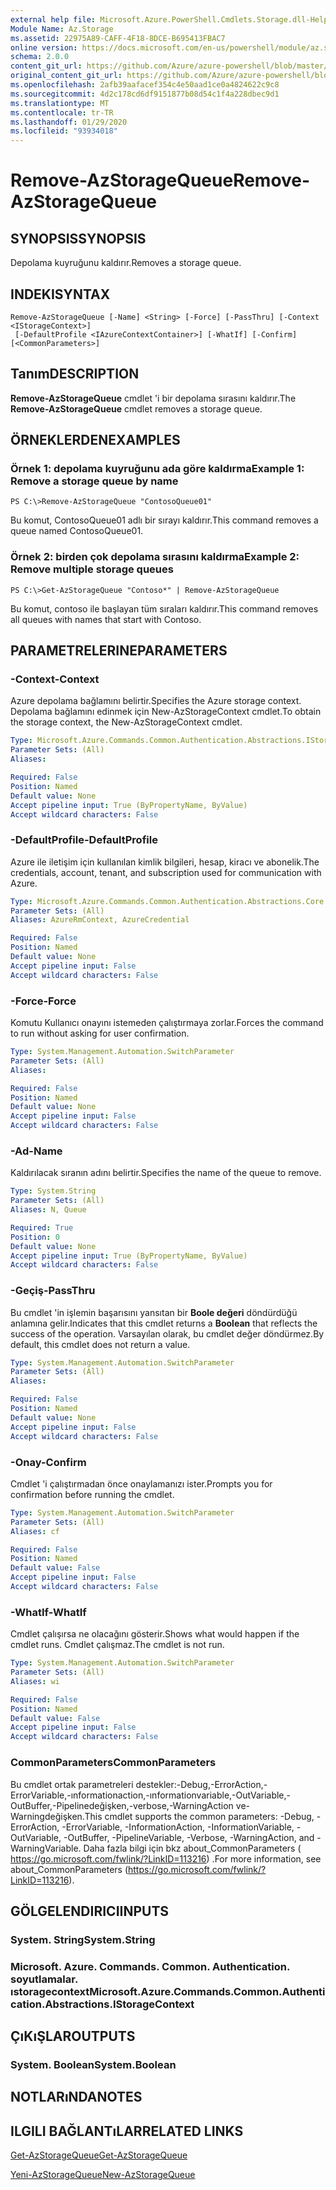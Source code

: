 ```yaml
---
external help file: Microsoft.Azure.PowerShell.Cmdlets.Storage.dll-Help.xml
Module Name: Az.Storage
ms.assetid: 22975A89-CAFF-4F18-8DCE-B695413FBAC7
online version: https://docs.microsoft.com/en-us/powershell/module/az.storage/remove-azstoragequeue
schema: 2.0.0
content_git_url: https://github.com/Azure/azure-powershell/blob/master/src/Storage/Storage.Management/help/Remove-AzStorageQueue.md
original_content_git_url: https://github.com/Azure/azure-powershell/blob/master/src/Storage/Storage.Management/help/Remove-AzStorageQueue.md
ms.openlocfilehash: 2afb39aafacef354c4e50aad1ce0a4824622c9c8
ms.sourcegitcommit: 4d2c178cd6df9151877b08d54c1f4a228dbec9d1
ms.translationtype: MT
ms.contentlocale: tr-TR
ms.lasthandoff: 01/29/2020
ms.locfileid: "93934018"
---
```

# <span data-ttu-id="95eb0-101">Remove-AzStorageQueue</span><span class="sxs-lookup"><span data-stu-id="95eb0-101">Remove-AzStorageQueue</span></span>

## <span data-ttu-id="95eb0-102">SYNOPSIS</span><span class="sxs-lookup"><span data-stu-id="95eb0-102">SYNOPSIS</span></span>
<span data-ttu-id="95eb0-103">Depolama kuyruğunu kaldırır.</span><span class="sxs-lookup"><span data-stu-id="95eb0-103">Removes a storage queue.</span></span>

## <span data-ttu-id="95eb0-104">INDEKI</span><span class="sxs-lookup"><span data-stu-id="95eb0-104">SYNTAX</span></span>

```
Remove-AzStorageQueue [-Name] <String> [-Force] [-PassThru] [-Context <IStorageContext>]
 [-DefaultProfile <IAzureContextContainer>] [-WhatIf] [-Confirm] [<CommonParameters>]
```

## <span data-ttu-id="95eb0-105">Tanım</span><span class="sxs-lookup"><span data-stu-id="95eb0-105">DESCRIPTION</span></span>
<span data-ttu-id="95eb0-106">**Remove-AzStorageQueue** cmdlet 'i bir depolama sırasını kaldırır.</span><span class="sxs-lookup"><span data-stu-id="95eb0-106">The **Remove-AzStorageQueue** cmdlet removes a storage queue.</span></span>

## <span data-ttu-id="95eb0-107">ÖRNEKLERDEN</span><span class="sxs-lookup"><span data-stu-id="95eb0-107">EXAMPLES</span></span>

### <span data-ttu-id="95eb0-108">Örnek 1: depolama kuyruğunu ada göre kaldırma</span><span class="sxs-lookup"><span data-stu-id="95eb0-108">Example 1: Remove a storage queue by name</span></span>
```
PS C:\>Remove-AzStorageQueue "ContosoQueue01"
```

<span data-ttu-id="95eb0-109">Bu komut, ContosoQueue01 adlı bir sırayı kaldırır.</span><span class="sxs-lookup"><span data-stu-id="95eb0-109">This command removes a queue named ContosoQueue01.</span></span>

### <span data-ttu-id="95eb0-110">Örnek 2: birden çok depolama sırasını kaldırma</span><span class="sxs-lookup"><span data-stu-id="95eb0-110">Example 2: Remove multiple storage queues</span></span>
```
PS C:\>Get-AzStorageQueue "Contoso*" | Remove-AzStorageQueue
```

<span data-ttu-id="95eb0-111">Bu komut, contoso ile başlayan tüm sıraları kaldırır.</span><span class="sxs-lookup"><span data-stu-id="95eb0-111">This command removes all queues with names that start with Contoso.</span></span>

## <span data-ttu-id="95eb0-112">PARAMETRELERINE</span><span class="sxs-lookup"><span data-stu-id="95eb0-112">PARAMETERS</span></span>

### <span data-ttu-id="95eb0-113">-Context</span><span class="sxs-lookup"><span data-stu-id="95eb0-113">-Context</span></span>
<span data-ttu-id="95eb0-114">Azure depolama bağlamını belirtir.</span><span class="sxs-lookup"><span data-stu-id="95eb0-114">Specifies the Azure storage context.</span></span>
<span data-ttu-id="95eb0-115">Depolama bağlamını edinmek için New-AzStorageContext cmdlet.</span><span class="sxs-lookup"><span data-stu-id="95eb0-115">To obtain the storage context, the New-AzStorageContext cmdlet.</span></span>

```yaml
Type: Microsoft.Azure.Commands.Common.Authentication.Abstractions.IStorageContext
Parameter Sets: (All)
Aliases:

Required: False
Position: Named
Default value: None
Accept pipeline input: True (ByPropertyName, ByValue)
Accept wildcard characters: False
```

### <span data-ttu-id="95eb0-116">-DefaultProfile</span><span class="sxs-lookup"><span data-stu-id="95eb0-116">-DefaultProfile</span></span>
<span data-ttu-id="95eb0-117">Azure ile iletişim için kullanılan kimlik bilgileri, hesap, kiracı ve abonelik.</span><span class="sxs-lookup"><span data-stu-id="95eb0-117">The credentials, account, tenant, and subscription used for communication with Azure.</span></span>

```yaml
Type: Microsoft.Azure.Commands.Common.Authentication.Abstractions.Core.IAzureContextContainer
Parameter Sets: (All)
Aliases: AzureRmContext, AzureCredential

Required: False
Position: Named
Default value: None
Accept pipeline input: False
Accept wildcard characters: False
```

### <span data-ttu-id="95eb0-118">-Force</span><span class="sxs-lookup"><span data-stu-id="95eb0-118">-Force</span></span>
<span data-ttu-id="95eb0-119">Komutu Kullanıcı onayını istemeden çalıştırmaya zorlar.</span><span class="sxs-lookup"><span data-stu-id="95eb0-119">Forces the command to run without asking for user confirmation.</span></span>

```yaml
Type: System.Management.Automation.SwitchParameter
Parameter Sets: (All)
Aliases:

Required: False
Position: Named
Default value: None
Accept pipeline input: False
Accept wildcard characters: False
```

### <span data-ttu-id="95eb0-120">-Ad</span><span class="sxs-lookup"><span data-stu-id="95eb0-120">-Name</span></span>
<span data-ttu-id="95eb0-121">Kaldırılacak sıranın adını belirtir.</span><span class="sxs-lookup"><span data-stu-id="95eb0-121">Specifies the name of the queue to remove.</span></span>

```yaml
Type: System.String
Parameter Sets: (All)
Aliases: N, Queue

Required: True
Position: 0
Default value: None
Accept pipeline input: True (ByPropertyName, ByValue)
Accept wildcard characters: False
```

### <span data-ttu-id="95eb0-122">-Geçiş</span><span class="sxs-lookup"><span data-stu-id="95eb0-122">-PassThru</span></span>
<span data-ttu-id="95eb0-123">Bu cmdlet 'in işlemin başarısını yansıtan bir **Boole değeri** döndürdüğü anlamına gelir.</span><span class="sxs-lookup"><span data-stu-id="95eb0-123">Indicates that this cmdlet returns a **Boolean** that reflects the success of the operation.</span></span>
<span data-ttu-id="95eb0-124">Varsayılan olarak, bu cmdlet değer döndürmez.</span><span class="sxs-lookup"><span data-stu-id="95eb0-124">By default, this cmdlet does not return a value.</span></span>

```yaml
Type: System.Management.Automation.SwitchParameter
Parameter Sets: (All)
Aliases:

Required: False
Position: Named
Default value: None
Accept pipeline input: False
Accept wildcard characters: False
```

### <span data-ttu-id="95eb0-125">-Onay</span><span class="sxs-lookup"><span data-stu-id="95eb0-125">-Confirm</span></span>
<span data-ttu-id="95eb0-126">Cmdlet 'i çalıştırmadan önce onaylamanızı ister.</span><span class="sxs-lookup"><span data-stu-id="95eb0-126">Prompts you for confirmation before running the cmdlet.</span></span>

```yaml
Type: System.Management.Automation.SwitchParameter
Parameter Sets: (All)
Aliases: cf

Required: False
Position: Named
Default value: False
Accept pipeline input: False
Accept wildcard characters: False
```

### <span data-ttu-id="95eb0-127">-WhatIf</span><span class="sxs-lookup"><span data-stu-id="95eb0-127">-WhatIf</span></span>
<span data-ttu-id="95eb0-128">Cmdlet çalışırsa ne olacağını gösterir.</span><span class="sxs-lookup"><span data-stu-id="95eb0-128">Shows what would happen if the cmdlet runs.</span></span>
<span data-ttu-id="95eb0-129">Cmdlet çalışmaz.</span><span class="sxs-lookup"><span data-stu-id="95eb0-129">The cmdlet is not run.</span></span>

```yaml
Type: System.Management.Automation.SwitchParameter
Parameter Sets: (All)
Aliases: wi

Required: False
Position: Named
Default value: False
Accept pipeline input: False
Accept wildcard characters: False
```

### <span data-ttu-id="95eb0-130">CommonParameters</span><span class="sxs-lookup"><span data-stu-id="95eb0-130">CommonParameters</span></span>
<span data-ttu-id="95eb0-131">Bu cmdlet ortak parametreleri destekler:-Debug,-ErrorAction,-ErrorVariable,-ınformationaction,-ınformationvariable,-OutVariable,-OutBuffer,-Pipelinedeğişken,-verbose,-WarningAction ve-Warningdeğişken.</span><span class="sxs-lookup"><span data-stu-id="95eb0-131">This cmdlet supports the common parameters: -Debug, -ErrorAction, -ErrorVariable, -InformationAction, -InformationVariable, -OutVariable, -OutBuffer, -PipelineVariable, -Verbose, -WarningAction, and -WarningVariable.</span></span> <span data-ttu-id="95eb0-132">Daha fazla bilgi için bkz about_CommonParameters ( https://go.microsoft.com/fwlink/?LinkID=113216) .</span><span class="sxs-lookup"><span data-stu-id="95eb0-132">For more information, see about_CommonParameters (https://go.microsoft.com/fwlink/?LinkID=113216).</span></span>

## <span data-ttu-id="95eb0-133">GÖLGELENDIRICI</span><span class="sxs-lookup"><span data-stu-id="95eb0-133">INPUTS</span></span>

### <span data-ttu-id="95eb0-134">System. String</span><span class="sxs-lookup"><span data-stu-id="95eb0-134">System.String</span></span>

### <span data-ttu-id="95eb0-135">Microsoft. Azure. Commands. Common. Authentication. soyutlamalar. ıstoragecontext</span><span class="sxs-lookup"><span data-stu-id="95eb0-135">Microsoft.Azure.Commands.Common.Authentication.Abstractions.IStorageContext</span></span>

## <span data-ttu-id="95eb0-136">ÇıKıŞLAR</span><span class="sxs-lookup"><span data-stu-id="95eb0-136">OUTPUTS</span></span>

### <span data-ttu-id="95eb0-137">System. Boolean</span><span class="sxs-lookup"><span data-stu-id="95eb0-137">System.Boolean</span></span>

## <span data-ttu-id="95eb0-138">NOTLARıNDA</span><span class="sxs-lookup"><span data-stu-id="95eb0-138">NOTES</span></span>

## <span data-ttu-id="95eb0-139">ILGILI BAĞLANTıLAR</span><span class="sxs-lookup"><span data-stu-id="95eb0-139">RELATED LINKS</span></span>

[<span data-ttu-id="95eb0-140">Get-AzStorageQueue</span><span class="sxs-lookup"><span data-stu-id="95eb0-140">Get-AzStorageQueue</span></span>](./Get-AzStorageQueue.md)

[<span data-ttu-id="95eb0-141">Yeni-AzStorageQueue</span><span class="sxs-lookup"><span data-stu-id="95eb0-141">New-AzStorageQueue</span></span>](./New-AzStorageQueue.md)
